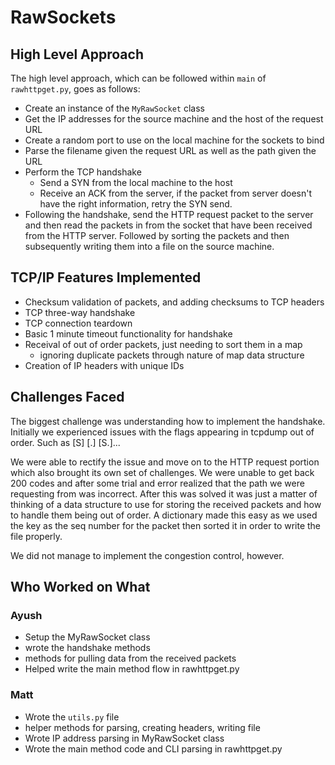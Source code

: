 # RawSockets

## High Level Approach

The high level approach, which can be followed within `main` of `rawhttpget.py`, goes as follows:

- Create an instance of the `MyRawSocket` class
- Get the IP addresses for the source machine and the host of the request URL
- Create a random port to use on the local machine for the sockets to bind
- Parse the filename given the request URL as well as the path given the URL
- Perform the TCP handshake
  - Send a SYN from the local machine to the host
  - Receive an ACK from the server, if the packet from server doesn't have the right information, retry the SYN send.
- Following the handshake, send the HTTP request packet to the server and then
  read the packets in from the socket that have been received from the HTTP
  server. Followed by sorting the packets and then subsequently writing them
  into a file on the source machine.

## TCP/IP Features Implemented

- Checksum validation of packets, and adding checksums to TCP headers
- TCP three-way handshake
- TCP connection teardown
- Basic 1 minute timeout functionality for handshake
- Receival of out of order packets, just needing to sort them in a map
  - ignoring duplicate packets through nature of map data structure
- Creation of IP headers with unique IDs

## Challenges Faced

The biggest challenge was understanding how to implement the handshake.
Initially we experienced issues with the flags appearing in tcpdump out of
order. Such as [S] [.] [S.]...

We were able to rectify the issue and move on to the HTTP request portion which
also brought its own set of challenges. We were unable to get back 200 codes
and after some trial and error realized that the path we were requesting from
was incorrect. After this was solved it was just a matter of thinking of a data
structure to use for storing the received packets and how to handle them being
out of order. A dictionary made this easy as we used the key as the seq number
for the packet then sorted it in order to write the file properly.

We did not manage to implement the congestion control, however.

## Who Worked on What

### Ayush

- Setup the MyRawSocket class
- wrote the handshake methods
- methods for pulling data from the received packets
- Helped write the main method flow in rawhttpget.py

### Matt

- Wrote the `utils.py` file
- helper methods for parsing, creating headers, writing file
- Wrote IP address parsing in MyRawSocket class
- Wrote the main method code and CLI parsing in rawhttpget.py

